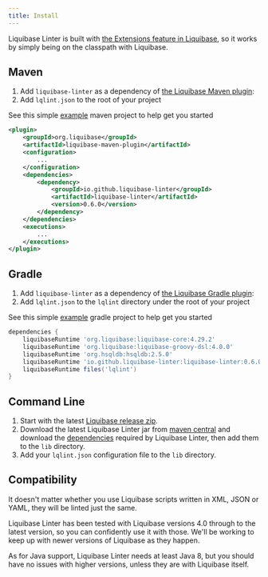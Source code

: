 ```yaml
---
title: Install
---
```


Liquibase Linter is built with [the Extensions feature in Liquibase](https://liquibase.jira.com/wiki/spaces/CONTRIB/overview), so it works by simply being on the classpath with Liquibase.

## Maven

1. Add `liquibase-linter` as a dependency of [the Liquibase Maven plugin](http://www.liquibase.org/documentation/maven/):
2. Add `lqlint.json` to the root of your project

See this simple [example](https://github.com/liquibase-linter/liquibase-linter/tree/main/examples/maven) maven project to help get you started

```xml
<plugin>
    <groupId>org.liquibase</groupId>
    <artifactId>liquibase-maven-plugin</artifactId>
    <configuration>
        ...
    </configuration>
    <dependencies>
        <dependency>
            <groupId>io.github.liquibase-linter</groupId>
            <artifactId>liquibase-linter</artifactId>
            <version>0.6.0</version>
        </dependency>
    </dependencies>
    <executions>
        ...
    </executions>
</plugin>
```

## Gradle

1. Add `liquibase-linter` as a dependency of [the Liquibase Gradle plugin](https://github.com/liquibase/liquibase-gradle-plugin):
2. Add `lqlint.json` to the `lqlint` directory under the root of your project

See this simple [example](https://github.com/liquibase-linter/liquibase-linter/tree/main/examples/gradle) gradle project to help get you started

```groovy
dependencies {
    liquibaseRuntime 'org.liquibase:liquibase-core:4.29.2'
    liquibaseRuntime 'org.liquibase:liquibase-groovy-dsl:4.0.0'
    liquibaseRuntime 'org.hsqldb:hsqldb:2.5.0'
    liquibaseRuntime 'io.github.liquibase-linter:liquibase-linter:0.6.0'
    liquibaseRuntime files('lqlint')
}
```

## Command Line

1. Start with the latest [Liquibase release zip](https://github.com/liquibase/liquibase/releases/).
2. Download the latest Liquibase Linter jar from [maven central](https://repo1.maven.org/maven2/io/github/liquibase-linter/) and download 
the [dependencies](https://mvnrepository.com/artifact/io.github.liquibase-linter/liquibase-linter) required by Liquibase Linter, then add them to 
the `lib` directory.
3. Add your `lqlint.json` configuration file to the `lib` directory.

## Compatibility

It doesn't matter whether you use Liquibase scripts written in XML, JSON or YAML, they will be linted just the same.

Liquibase Linter has been tested with Liquibase versions 4.0 through to the latest version, so you can confidently use it with those. We'll be working to keep up with newer versions of Liquibase as they happen.

As for Java support, Liquibase Linter needs at least Java 8, but you should have no issues with higher versions, unless they are with Liquibase itself.
